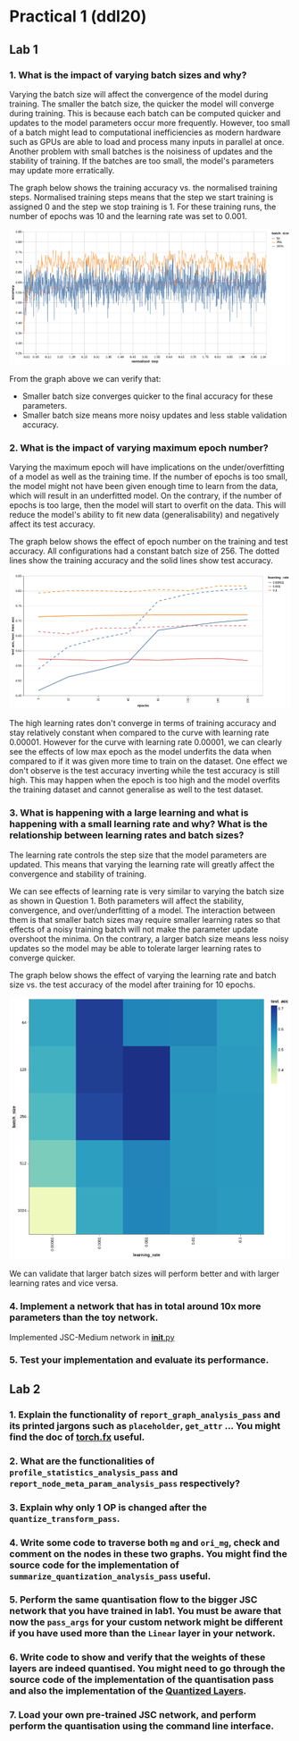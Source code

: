 # Practical 1 (ddl20)

## Lab 1
### 1. What is the impact of varying batch sizes and why?

Varying the batch size will affect the convergence of the model during training.
The smaller the batch size, the quicker the model will converge during training.
This is because each batch can be computed quicker and updates to the model
parameters occur more frequently. However, too small of a batch might lead to
computational inefficiencies as modern hardware such as GPUs are able to load
and process many inputs in parallel at once. Another problem with small batches
is the noisiness of updates and the stability of training. If the batches are
too small, the model's parameters may update more erratically.

The graph below shows the training accuracy vs. the normalised training steps.
Normalised training steps means that the step we start training is assigned 0
and the step we stop training is 1. For these training runs, the number of
epochs was 10 and the learning rate was set to 0.001.

![Image](./batchsize_training_steps.png)

From the graph above we can verify that:
- Smaller batch size converges quicker to the final accuracy for these
parameters.
- Smaller batch size means more noisy updates and less stable validation
accuracy.

### 2. What is the impact of varying maximum epoch number?

Varying the maximum epoch will have implications on the under/overfitting of a
model as well as the training time. If the number of epochs is too small, the
model might not have been given enough time to learn from the data, which will
result in an underfitted model. On the contrary, if the number of epochs is too
large, then the model will start to overfit on the data. This will reduce the
model's ability to fit new data (generalisability) and negatively affect its
test accuracy.

The graph below shows the effect of epoch number on the training and test
accuracy. All configurations had a constant batch size of 256. The dotted lines
show the training accuracy and the solid lines show test accuracy.

![Image](./epoch_test_acc.png)

The high learning rates don't converge in terms of training accuracy and stay
relatively constant when compared to the curve with learning rate 0.00001.
However for the curve with learning rate 0.00001, we can clearly see the effects
of low max epoch as the model underfits the data when compared to if it was
given more time to train on the dataset. One effect we don't observe is the test
accuracy inverting while the test accuracy is still high. This may happen when
the epoch is too high and the model overfits the training dataset and cannot
generalise as well to the test dataset.


### 3. What is happening with a large learning and what is happening with a small learning rate and why? What is the relationship between learning rates and batch sizes?

The learning rate controls the step size that the model parameters are updated.
This means that varying the learning rate will greatly affect the convergence
and stability of training.

We can see effects of learning rate is very similar to varying the batch size as
shown in Question 1. Both parameters will affect the stability, convergence,
and over/underfitting of a model. The interaction between them is that smaller
batch sizes may require smaller learning rates so that effects of a noisy
training batch will not make the parameter update overshoot the minima. On the
contrary, a larger batch size means less noisy updates so the model may be able
to tolerate larger learning rates to converge quicker.

The graph below shows the effect of varying the learning rate and batch size vs.
the test accuracy of the model after training for 10 epochs.

![Image](./learning_rate_vs_batch.png)

We can validate that larger batch sizes will perform better and with larger
learning rates and vice versa.

### 4. Implement a network that has in total around 10x more parameters than the toy network.

Implemented JSC-Medium network in [__init__.py](../machop/chop/models/physical/__init__.py)

### 5. Test your implementation and evaluate its performance.



## Lab 2
### 1. Explain the functionality of `report_graph_analysis_pass` and its printed jargons such as `placeholder`, `get_attr` ... You might find the doc of [torch.fx](https://pytorch.org/docs/stable/fx.html) useful.

### 2. What are the functionalities of `profile_statistics_analysis_pass` and `report_node_meta_param_analysis_pass` respectively?

### 3. Explain why only 1 OP is changed after the `quantize_transform_pass`.

### 4. Write some code to traverse both `mg` and `ori_mg`, check and comment on the nodes in these two graphs. You might find the source code for the implementation of `summarize_quantization_analysis_pass` useful.

### 5. Perform the same quantisation flow to the bigger JSC network that you have trained in lab1. You must be aware that now the `pass_args` for your custom network might be different if you have used more than the `Linear` layer in your network.

### 6. Write code to show and verify that the weights of these layers are indeed quantised. You might need to go through the source code of the implementation of the quantisation pass and also the implementation of the [Quantized Layers](../../machop/chop/passes/transforms/quantize/quantized_modules/linear.py).

### 7. Load your own pre-trained JSC network, and perform perform the quantisation using the command line interface.
